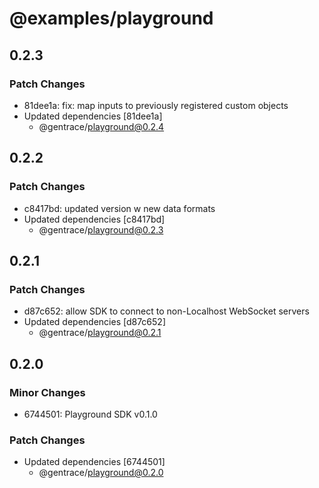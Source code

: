# @examples/playground

## 0.2.3

### Patch Changes

- 81dee1a: fix: map inputs to previously registered custom objects
- Updated dependencies [81dee1a]
  - @gentrace/playground@0.2.4

## 0.2.2

### Patch Changes

- c8417bd: updated version w new data formats
- Updated dependencies [c8417bd]
  - @gentrace/playground@0.2.3

## 0.2.1

### Patch Changes

- d87c652: allow SDK to connect to non-Localhost WebSocket servers
- Updated dependencies [d87c652]
  - @gentrace/playground@0.2.1

## 0.2.0

### Minor Changes

- 6744501: Playground SDK v0.1.0

### Patch Changes

- Updated dependencies [6744501]
  - @gentrace/playground@0.2.0
